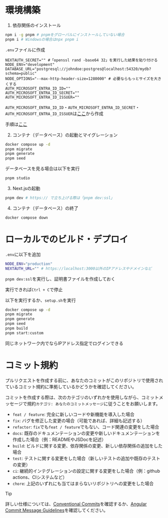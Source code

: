# 環境構築

1. 依存関係のインストール

```sh
npm i -g pnpm # pnpmをグローバルにインストールしていない場合
pnpm i # Windowsの場合はnpx pnpm i
```

`.env`ファイルに作成

```env
NEXTAUTH_SECRET="" #「openssl rand -base64 32」を実行した結果を貼り付ける
NODE_ENV="development"
DATABASE_URL="postgresql://johndoe:postgres@localhost:54320/mydb?schema=public"
NODE_OPTIONS="--max-http-header-size=1280000" # 必要ならもっとサイズを大きくする
AUTH_MICROSOFT_ENTRA_ID_ID=""
AUTH_MICROSOFT_ENTRA_ID_SECRET=""
AUTH_MICROSOFT_ENTRA_ID_ISSUER=""
```

`AUTH_MICROSOFT_ENTRA_ID_ID`・`AUTH_MICROSOFT_ENTRA_ID_SECRET`・`AUTH_MICROSOFT_ENTRA_ID_ISSUER`は[ここ](https://entra.microsoft.com/)から作成

手順は[ここ](https://authjs.dev/getting-started/providers/microsoft-entra-id)

2. コンテナ（データベース）の起動とマイグレーション

```bash
docker compose up -d
pnpm migrate
pnpm generate
pnpm seed
```

データベースを見る場合は以下を実行

```sh
pnpm studio
```

3. Next.jsの起動

```sh
pnpm dev # https:// で立ち上げる際は「pnpm dev:ssl」
```

4. コンテナ（データベース）の終了

```bash
docker compose down
```

# ローカルでのビルド・デプロイ

`.env`に以下を追加

```sh
NODE_ENV="production"
NEXTAUTH_URL="" # https://localhost:3000以外のIPアドレスやドメインなど
```

`pnpm dev:ssl`を実行し、証明書ファイルを作成しておく

実行できれば`Ctrl + C`で停止

以下を実行するか、`setup.sh`を実行

```sh
docker compose up -d
pnpm migrate
pnpm generate
pnpm seed
pnpm build
pnpm start:custom
```

同じネットワーク内でならIPアドレス指定でログインできる

# コミット規約

プルリクエストを作成する前に、あなたのコミットがこのリポジトリで使用されているコミット規約に準拠しているかどうかを確認してください。

コミットを作成する際は、次のカテゴリのいずれかを使用しながら、コミットメッセージで規約`カテゴリ: あなたのコミットメッセージ`に従うことをお願いします。

- `feat / feature`: 完全に新しいコードや新機能を導入した場合
- `fix`: バグを修正した変更の場合（可能であれば、詳細も記述する）
- `refactor`: `fix`でも`feat / feature`でもない、コード関連の変更をした場合
- `docs`: 既存のドキュメンテーションの変更や新しいドキュメンテーションを作成した場合（例：READMEやJSDocを記述）
- `build`: ビルドに関する変更、依存関係の変更、新しい依存関係の追加をした場合
- `test`: テストに関する変更をした場合（新しいテストの追加や既存のテストの変更）
- `ci`: 継続的インテグレーションの設定に関する変更をした場合（例：github actions、CIシステムなど）
- `chore`: 上記のいずれにも当てはまらないリポジトリへの変更をした場合

> [!TIP]
>
> 詳しい仕様については、[Conventional Commits](https://www.conventionalcommits.org)を確認するか、[Angular Commit Message Guidelines](https://github.com/angular/angular/blob/22b96b9/CONTRIBUTING.md#-commit-message-guidelines)を確認してください。
